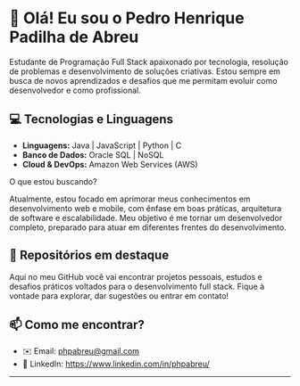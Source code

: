 # 👋 Olá! Eu sou o Pedro Henrique Padilha de Abreu

 Estudante de Programação Full Stack apaixonado por tecnologia, resolução de problemas e desenvolvimento de soluções criativas. Estou sempre em busca de novos aprendizados e desafios que me permitam evoluir como desenvolvedor e como profissional.

## 💻 Tecnologias e Linguagens

- **Linguagens:** Java | JavaScript | Python | C
- **Banco de Dados:** Oracle SQL | NoSQL
- **Cloud & DevOps:** Amazon Web Services (AWS)

 O que estou buscando?

Atualmente, estou focado em aprimorar meus conhecimentos em desenvolvimento web e mobile, com ênfase em boas práticas, arquitetura de software e escalabilidade. Meu objetivo é me tornar um desenvolvedor completo, preparado para atuar em diferentes frentes do desenvolvimento.

## 📂 Repositórios em destaque

Aqui no meu GitHub você vai encontrar projetos pessoais, estudos e desafios práticos voltados para o desenvolvimento full stack. Fique à vontade para explorar, dar sugestões ou entrar em contato!

## 📫 Como me encontrar?

- ✉️ Email: phpabreu@gmail.com  
- 💼 LinkedIn: https://www.linkedin.com/in/phpabreu/

---

